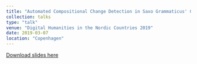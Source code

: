 ```yaml
---
title: "Automated Compositional Change Detection in Saxo Grammaticus' Gesta Danorum"
collection: talks
type: "talk"
venue: "Digital Humanities in the Nordic Countries 2019"
date: 2019-03-07
location: "Copenhagen"
---
```


[Download slides here](http://knielbo.github.io/files/kln_dhn19.pdf)

